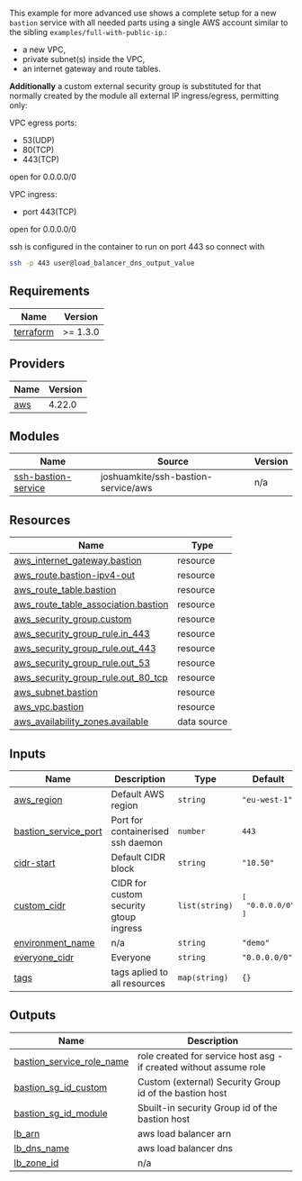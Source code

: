This example for more advanced use shows a complete setup for a new `bastion` service with all needed parts using a single AWS account similar to the sibling `examples/full-with-public-ip`.:

* a new VPC,
* private subnet(s) inside the VPC,
* an internet gateway and route tables.

**Additionally** a custom external security group is substituted for that normally created by the module all external IP ingress/egress, permitting only:

VPC egress ports:

- 53(UDP)
- 80(TCP)
- 443(TCP) 

open for 0.0.0.0/0

VPC ingress: 

- port 443(TCP)

open for 0.0.0.0/0

ssh is configured in the container to run on port 443 so connect with 

```bash
ssh -p 443 user@load_balancer_dns_output_value
```

## Requirements

| Name | Version |
|------|---------|
| <a name="requirement_terraform"></a> [terraform](#requirement\_terraform) | >= 1.3.0 |

## Providers

| Name | Version |
|------|---------|
| <a name="provider_aws"></a> [aws](#provider\_aws) | 4.22.0 |

## Modules

| Name | Source | Version |
|------|--------|---------|
| <a name="module_ssh-bastion-service"></a> [ssh-bastion-service](#module\_ssh-bastion-service) | joshuamkite/ssh-bastion-service/aws | n/a |

## Resources

| Name | Type |
|------|------|
| [aws_internet_gateway.bastion](https://registry.terraform.io/providers/hashicorp/aws/latest/docs/resources/internet_gateway) | resource |
| [aws_route.bastion-ipv4-out](https://registry.terraform.io/providers/hashicorp/aws/latest/docs/resources/route) | resource |
| [aws_route_table.bastion](https://registry.terraform.io/providers/hashicorp/aws/latest/docs/resources/route_table) | resource |
| [aws_route_table_association.bastion](https://registry.terraform.io/providers/hashicorp/aws/latest/docs/resources/route_table_association) | resource |
| [aws_security_group.custom](https://registry.terraform.io/providers/hashicorp/aws/latest/docs/resources/security_group) | resource |
| [aws_security_group_rule.in_443](https://registry.terraform.io/providers/hashicorp/aws/latest/docs/resources/security_group_rule) | resource |
| [aws_security_group_rule.out_443](https://registry.terraform.io/providers/hashicorp/aws/latest/docs/resources/security_group_rule) | resource |
| [aws_security_group_rule.out_53](https://registry.terraform.io/providers/hashicorp/aws/latest/docs/resources/security_group_rule) | resource |
| [aws_security_group_rule.out_80_tcp](https://registry.terraform.io/providers/hashicorp/aws/latest/docs/resources/security_group_rule) | resource |
| [aws_subnet.bastion](https://registry.terraform.io/providers/hashicorp/aws/latest/docs/resources/subnet) | resource |
| [aws_vpc.bastion](https://registry.terraform.io/providers/hashicorp/aws/latest/docs/resources/vpc) | resource |
| [aws_availability_zones.available](https://registry.terraform.io/providers/hashicorp/aws/latest/docs/data-sources/availability_zones) | data source |

## Inputs

| Name | Description | Type | Default | Required |
|------|-------------|------|---------|:--------:|
| <a name="input_aws_region"></a> [aws\_region](#input\_aws\_region) | Default AWS region | `string` | `"eu-west-1"` | no |
| <a name="input_bastion_service_port"></a> [bastion\_service\_port](#input\_bastion\_service\_port) | Port for containerised ssh daemon | `number` | `443` | no |
| <a name="input_cidr-start"></a> [cidr-start](#input\_cidr-start) | Default CIDR block | `string` | `"10.50"` | no |
| <a name="input_custom_cidr"></a> [custom\_cidr](#input\_custom\_cidr) | CIDR for custom security gtoup ingress | `list(string)` | <pre>[<br>  "0.0.0.0/0"<br>]</pre> | no |
| <a name="input_environment_name"></a> [environment\_name](#input\_environment\_name) | n/a | `string` | `"demo"` | no |
| <a name="input_everyone_cidr"></a> [everyone\_cidr](#input\_everyone\_cidr) | Everyone | `string` | `"0.0.0.0/0"` | no |
| <a name="input_tags"></a> [tags](#input\_tags) | tags aplied to all resources | `map(string)` | `{}` | no |

## Outputs

| Name | Description |
|------|-------------|
| <a name="output_bastion_service_role_name"></a> [bastion\_service\_role\_name](#output\_bastion\_service\_role\_name) | role created for service host asg - if created without assume role |
| <a name="output_bastion_sg_id_custom"></a> [bastion\_sg\_id\_custom](#output\_bastion\_sg\_id\_custom) | Custom (external) Security Group id of the bastion host |
| <a name="output_bastion_sg_id_module"></a> [bastion\_sg\_id\_module](#output\_bastion\_sg\_id\_module) | Sbuilt-in security Group id of the bastion host |
| <a name="output_lb_arn"></a> [lb\_arn](#output\_lb\_arn) | aws load balancer arn |
| <a name="output_lb_dns_name"></a> [lb\_dns\_name](#output\_lb\_dns\_name) | aws load balancer dns |
| <a name="output_lb_zone_id"></a> [lb\_zone\_id](#output\_lb\_zone\_id) | n/a |
